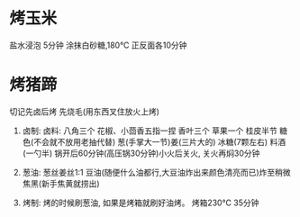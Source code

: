 # 烤玉米
盐水浸泡 5分钟
涂抹白砂糖,180℃ 正反面各10分钟 

# 烤猪蹄
切记先卤后烤
先烧毛(用东西叉住放火上烤)
1. 卤制:
   卤料: 八角三个 花椒、小茴香五指一捏 香叶三个 草果一个 桂皮半节 糖色(不会就不放用老抽代替)
葱(手掌大一节)姜(三片大的) 冰糖(7颗左右) 料酒(一勺半)
锅开后60分钟(高压锅30分钟)小火后关火, 关火再焖30分钟

2. 葱油:
   葱丝姜丝1:1 豆油(随便什么油都行,大豆油炸出来颜色清亮而已)炸至稍微焦黑(新手焦黄就捞出)

3. 烤制:
   烤的时候刷葱油, 如果是烤箱就刷好油烤。
   烤箱230℃ 35分钟
